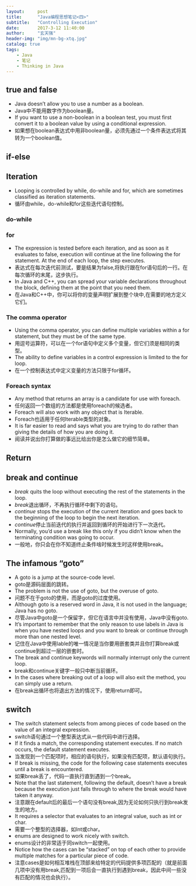 ```yaml
---
layout: 	post
title: 		"Java编程思想笔记<四>"
subtitle:	"Controlling Execution"
date: 		2017-3-12 11:40:00
author: 	"玄天强"
header-img:	"img/mn-bg-xtq.jpg"
catalog: true
tags:
    - Java
    - 笔记
    - Thinking in Java
---
```


##	true and false
*	Java doesn’t allow you to use a number as a boolean.
*	Java中不能用数字作为boolean量。
*	If you want to use a non-boolean in a boolean test, you must first convert it to a boolean value by using a conditional expression.
*	如果想在boolean表达式中用非boolean量，必须先通过一个条件表达式将其转为一个boolean值。

##	if-else

##	Iteration
*	Looping is controlled by while, do-while and for, which are sometimes classified as iteration statements.
*	循环由while，do-while和for这些迭代语句控制。 

###	do-while

###	for
*	The expression is tested before each iteration, and as soon as it evaluates to false, execution will continue at the line following the for statement. At the end of each loop, the step executes.
*	表达式在每次迭代前测试，要是结果为false,将执行跟在for语句后的一行。在每次循环的末尾，这步执行。
*	In Java and C++, you can spread your variable declarations throughout the block, defining them at the point that you need them. 
*	在Java和C++中，你可以将你的变量声明扩展到整个块中,在需要的地方定义它们。

###	The comma operator
*	Using the comma operator, you can define multiple variables within a for statement, but they must be of the same type.
*	用逗号运算符，可以在一个for语句中定义多个变量，但它们须是相同的类型。
*	The ability to define variables in a control expression is limited to the for loop.
*	在一个控制表达式中定义变量的方法只限于for循环。 

###	Foreach syntax
*	Any method that returns an array is a candidate for use with foreach.
*	任何返回一个数组的方法都是使用foreach的候选者。
*	Foreach will also work with any object that is Iterable.
*	Foreach也适用于任何Iterable类型的对象。
*	It is far easier to read and says what you are trying to do  rather than giving the details of how you are doing it.
*	阅读并说出你打算做的事远比给出你是怎么做它的细节简单。 

##	Return

##	break and continue
*	*break* quits the loop without executing the rest of the statements in the loop.
*	*break*退出循环，不再执行循环中剩下的语句。
*	*continue* stops the execution of the current iteration and goes back to the beginning of the loop to begin the next iteration. 
*	*continue*停止当前迭代的执行并返回到循环的开始进行下一次迭代。
*	Normally, you’d use a break like this only if you didn’t know when the terminating condition was going to occur.
*	一般地，你只会在你不知道终止条件啥时候发生时这样使用break。

##	The infamous “goto”
*	A goto is a jump at the source-code level.
*	goto是源码层面的跳转。
*	The problem is not the use of goto, but the overuse of goto.
*	问题不在于goto的使用，而是goto的过度使用。
*	Although goto is a reserved word in Java, it is not used in the language; Java has no goto.
*	尽管Java中goto是一个保留字，但它在语言中并没有使用，Java中没有goto.
*	It’s important to remember that the only reason to use labels in Java is when you have nested loops and you want to break or continue through more than one nested level.
*	记住在Java中使用lable的唯一情况是当你要用嵌套类并且你打算break或continue到超过一层的嵌套时。
*	The break and continue keywords will normally interrupt only the current loop.
*	break和continue关键字一般只中断当前循环。
*	In the cases where breaking out of a loop will also exit the method, you can simply use a return.
*	在break出循环也将退出方法的情况下，使用return即可。

##	switch
*	The switch statement selects from among pieces of code based on the value of an integral expression.
*	switch语句通过一个整型表达式从一些代码中进行选择。
*	If it finds a match, the corresponding statement executes. If no match occurs, the default statement executes.
*	当发现到一个匹配项时，相应的语句执行，如果没有匹配项，默认语句执行。
*	If break is missing, the code for the following case statements executes until a break is encountered.
*	如果break丢了，代码一直执行直到遇到一个break。 
*	Note that the last statement, following the default, doesn’t have a break because the execution just falls through to where the break would have taken it anyway.
*	注意跟在default后的最后一个语句没有break,因为无论如何只执行到break发生的地方。
*	It requires a selector that evaluates to an integral value, such as int or char.
*	需要一个整型的选择器，如Int或char。
*	enums are designed to work nicely with switch.
*	enums设计的非常适于同switch一起使用。
*	Notice how the cases can be “stacked” on top of each other to provide multiple matches for a particular piece of code.
*	注意cases是如何相互堆栈在顶部来给特定的代码提供多项匹配的（就是前面几项中没有用break,匹配到一项后会一直执行到遇到break，因此中间一些没有匹配的情况也会执行）。  

